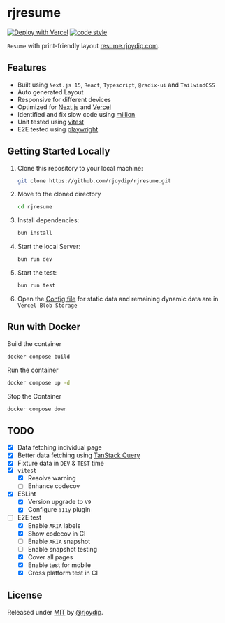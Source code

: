 # rjresume

[![Deploy with Vercel](https://vercel.com/button)](https://vercel.com/new/clone?repository-url=https://github.com/rjoydip/rjresume)
[![code style](https://antfu.me/badge-code-style.svg)](https://github.com/antfu/eslint-config)

`Resume` with print-friendly layout [resume.rjoydip.com](https://resume.rjoydip.com).

## Features

- Built using `Next.js 15`, `React`, `Typescript`, `@radix-ui` and `TailwindCSS`
- Auto generated Layout
- Responsive for different devices
- Optimized for [Next.js](http://nextjs.org/) and [Vercel](https://vercel.com/)
- Identified and fix slow code using [million](https://million.dev/)
- Unit tested using [vitest](https://vitest.dev/)
- E2E tested using [playwright](https://playwright.dev/)

## Getting Started Locally

1. Clone this repository to your local machine:

   ```bash
   git clone https://github.com/rjoydip/rjresume.git
   ```

2. Move to the cloned directory

   ```bash
   cd rjresume
   ```

3. Install dependencies:

   ```bash
   bun install
   ```

4. Start the local Server:

   ```bash
   bun run dev
   ```

5. Start the test:

   ```bash
   bun run test
   ```

6. Open the [Config file](./src/data.ts) for static data and remaining dynamic data are in `Vercel Blob Storage`

## Run with Docker

Build the container

```sh
docker compose build
```

Run the container

```sh
docker compose up -d
```

Stop the Container

```sh
docker compose down
```

## TODO

- [x] Data fetching individual page
- [x] Better data fetching using [TanStack Query](https://tanstack.com/query)
- [x] Fixture data in `DEV` & `TEST` time
- [x] `vitest`
  - [x] Resolve warning
  - [ ] Enhance codecov
- [x] ESLint
  - [x] Version upgrade to `V9`
  - [x] Configure `a11y` plugin
- [ ] E2E test
  - [x] Enable `ARIA` labels
  - [x] Show codecov in CI
  - [ ] Enable `ARIA` snapshot
  - [ ] Enable snapshot testing
  - [x] Cover all pages
  - [x] Enable test for mobile
  - [x] Cross platform test in CI

## License

Released under [MIT](./LICENSE) by [@rjoydip](https://github.com/rjoydip).
